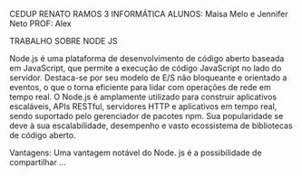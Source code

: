 CEDUP RENATO RAMOS 
3 INFORMÁTICA
ALUNOS: Maisa Melo e Jennifer Neto
PROF: Alex

TRABALHO SOBRE NODE JS

Node.js é uma plataforma de desenvolvimento de código aberto baseada em JavaScript, que permite a execução de código JavaScript no lado do servidor. Destaca-se por seu modelo de E/S não bloqueante e orientado a eventos, o que o torna eficiente para lidar com operações de rede em tempo real. O Node.js é amplamente utilizado para construir aplicativos escaláveis, APIs RESTful, servidores HTTP e aplicativos em tempo real, sendo suportado pelo gerenciador de pacotes npm. Sua popularidade se deve à sua escalabilidade, desempenho e vasto ecossistema de bibliotecas de código aberto.

Vantagens: Uma vantagem notável do Node. js é a possibilidade de compartilhar …